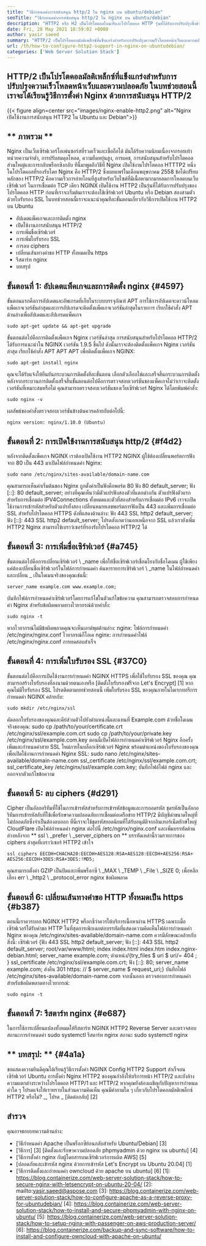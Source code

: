 ```yaml
---
title: "วิธีกำหนดค่าการสนับสนุน http/2 ใน nginx บน ubuntu/debian" 
seoTitle: "วิธีกำหนดค่าการสนับสนุน http/2 ใน nginx บน ubuntu/debian" 
description: "HTTP2 หรือ H2 เป็นโปรโตคอลไบนารีและโปรโตคอล HTTP รุ่นที่ได้รับการปรับปรุงซึ่งช่วยเพิ่มความเร็วของหน้าไซต์หลังจาก NGINX เปิดใช้งานการสนับสนุน HTTP2" 
date: Fri, 28 May 2021 18:59:02 +0000
author: yasir saeed
summary: "HTTP/2 เป็นโปรโตคอลมัลติเพล็กซ์ที่แข็งแกร่งสำหรับการปรับปรุงความเร็วโหลดหน้าเว็บและความปลอดภัย ในบทช่วยสอนนี้เราจะได้เรียนรู้วิธีการตั้งค่า Nginx ด้วยการสนับสนุน HTTP/2" 
url: /th/how-to-configure-http2-support-in-nginx-on-ubuntudebian/
categories: ['Web Server Solution Stack']
---
```


## HTTP/2 เป็นโปรโตคอลมัลติเพล็กซ์ที่แข็งแกร่งสำหรับการปรับปรุงความเร็วโหลดหน้าเว็บและความปลอดภัย ในบทช่วยสอนนี้เราจะได้เรียนรู้วิธีการตั้งค่า Nginx ด้วยการสนับสนุน HTTP/2

{{< figure align=center src="images/nginx-enable-http2.png" alt="Nginx เปิดใช้งานการสนับสนุน HTTP2 ใน Ubuntu และ Debian">}}


## ** ภาพรวม **
Nginx เป็นเว็บเซิร์ฟเวอร์โอเพ่นซอร์สที่รวดเร็วและเชื่อถือได้ มันได้รับความนิยมเนื่องจากรอยเท้าหน่วยความจำต่ำ, การปรับสมดุลโหลด, ความยืดหยุ่นสูง, การแคช, การสนับสนุนสำหรับโปรโตคอลส่วนใหญ่และการกลับพร็อกซิงกลับ ทีนี้มาพูดถึงวิธีที่ Nginx เปิดใช้งานโปรโตคอล HTTTP2
หนึ่งในโปรโตคอลที่รองรับโดย Nginx คือ HTTP/2 ซึ่งเผยแพร่ในเดือนพฤษภาคม 2558 ข้อได้เปรียบหลักของ HTTP/2 คือความเร็วการถ่ายโอนที่สูงสำหรับเว็บไซต์ที่มีเนื้อหามากมายลดการโหลดบนเว็บเซิร์ฟเวอร์ ในการเชื่อมต่อ TCP เดียว NGINX เปิดใช้งาน HTTP2 เป็นรุ่นที่ได้รับการปรับปรุงของโปรโตคอล HTTP ก่อนที่เราจะเริ่มต้นเราจะต้องใช้เซิร์ฟเวอร์ Ubuntu หรือ Debian สองสามตัวด้วยใบรับรอง SSL ในบทช่วยสอนนี้เราจะแนะนำคุณทีละขั้นตอนเกี่ยวกับวิธีการเปิดใช้งาน HTTP2 บน Ubuntu
  * อัปเดตแพ็คเกจและการติดตั้ง nginx
  * เปิดใช้งานการสนับสนุน HTTP/2
  * การเพิ่มชื่อเซิร์ฟเวอร์
  * การเพิ่มใบรับรอง SSL
  * การลบ ciphers
  * เปลี่ยนเส้นทางคำขอ HTTP ทั้งหมดเป็น https
  * รีสตาร์ท nginx
  * บทสรุป

## ขั้นตอนที่ 1: อัปเดตแพ็คเกจและการติดตั้ง nginx {#4597}
ขั้นตอนแรกคือการอัปเดตและอัพเกรดที่เก็บในระบบบรรจุภัณฑ์ APT การใช้การอัปเดตจะดาวน์โหลดแพ็คเกจเวอร์ชันล่าสุดและการอัปเกรดจะติดตั้งแพ็คเกจเวอร์ชันล่าสุดในรายการ เรียกใช้คำสั่ง APT ด้านล่างเพื่ออัปเดตและอัปเกรดแพ็คเกจ
```
sudo apt-get update && apt-get upgrade
```
ขั้นตอนต่อไปคือการติดตั้งแพ็คเกจ Nginx เวอร์ชันล่าสุด การสนับสนุนสำหรับโปรโตคอล HTTP/2 ได้รับการแนะนำใน NGINX เวอร์ชัน 1.9.5 ขึ้นไป ดังนั้นเราจะต้องติดตั้งแพ็คเกจ Nginx เวอร์ชันล่าสุด เรียกใช้คำสั่ง APT APT APT เพื่อติดตั้งแพ็คเกจ NGINX:
```
sudo apt-get install nginx
```
คุณจะได้รับแจ้งให้ยืนยันกระบวนการติดตั้งทีละขั้นตอน เลือกตัวเลือกใช่และเสร็จสิ้นกระบวนการติดตั้ง หลังจากกระบวนการติดตั้งเสร็จสิ้นขั้นตอนต่อไปคือการตรวจสอบเวอร์ชันของแพ็คเกจไม่ว่าเราจะติดตั้งเวอร์ชันที่เหมาะสมหรือไม่ คุณสามารถตรวจสอบเวอร์ชันของเว็บเซิร์ฟเวอร์ Nginx ได้โดยพิมพ์คำสั่ง:
```
sudo nginx -v
```
ผลลัพธ์ของคำสั่งตรวจสอบเวอร์ชันข้างต้นควรคล้ายกับต่อไปนี้:
```
nginx version: nginx/1.10.0 (Ubuntu)
```

## ขั้นตอนที่ 2: การเปิดใช้งานการสนับสนุน http/2 {#f4d2}
หลังจากติดตั้งแพ็คเกจ NGINX เราต้องเปิดใช้งาน HTTP2 NGINX ผู้ใช้ต้องเปลี่ยนพอร์ตการฟังจาก 80 เป็น 443 มาเปิดไฟล์กำหนดค่า Nginx:
```
sudo nano /etc/nginx/sites-available/domain-name.com
```
คุณสามารถเห็นค่าเริ่มต้นของ Nginx ถูกตั้งค่าเป็นฟังคือพอร์ต 80
ฟัง 80 default_server;
ฟัง [::]: 80 default_server;
อย่างที่คุณเห็นว่ามีตัวแปรฟังสองตัวที่แตกต่างกัน ตัวแปรฟังตัวแรกสำหรับการเชื่อมต่อ IPV4Connections ทั้งหมดและตัวที่สองสำหรับการเชื่อมต่อ IPv6 เราจะเปิดใช้งานการเข้ารหัสสำหรับตัวแปรทั้งสอง เปลี่ยนหมายเลขพอร์ตการฟังเป็น 443 และเพิ่มการเชื่อมต่อ SSL สำหรับโปรโตคอล HTTPS ดังที่แสดงด้านล่าง:
ฟัง 443 SSL http2 default_server;
ฟัง [::]: 443 SSL http2 default_server;
โปรดสังเกตว่านอกเหนือจาก SSL แล้วเรายังเพิ่ม HTTP2 Nginx สามารถใช้เบราว์เซอร์ที่รองรับโปรโตคอล HTTP/2 ได้

## ขั้นตอนที่ 3: การเพิ่มชื่อเซิร์ฟเวอร์ {#a745}
ขั้นตอนต่อไปคือการเปลี่ยนเซิร์ฟเวอร์ \ _name เพื่อให้ชื่อเซิร์ฟเวอร์เชื่อมโยงกับชื่อโดเมน ผู้ใช้เพียงแค่ต้องเปลี่ยนชื่อเซิร์ฟเวอร์ในไฟล์การกำหนดค่า ค้นหารายการเซิร์ฟเวอร์ \ _name ในไฟล์กำหนดค่าและเปลี่ยน _ เป็นโดเมนจริงของคุณเช่นนี้:
```
server_name example.com www.example.com;
```
บันทึกไฟล์การกำหนดค่าเซิร์ฟเวอร์โดยการแก้ไขในตัวแก้ไขข้อความ คุณสามารถตรวจสอบการกำหนดค่า Nginx สำหรับข้อผิดพลาดทางไวยากรณ์ด้วยคำสั่ง:
```
sudo nginx -t
```
หากไวยากรณ์ไม่มีข้อผิดพลาดคุณจะเห็นเอาต์พุตด้านล่าง:
nginx: ไฟล์การกำหนดค่า /etc/nginx/nginx.conf ไวยากรณ์ก็โอเค
nginx: การกำหนดค่าไฟล์ /etc/nginx/nginx.conf การทดสอบสำเร็จ

## ขั้นตอนที่ 4: การเพิ่มใบรับรอง SSL {#37C0}
ขั้นตอนต่อไปคือการเปิดใช้งานการกำหนดค่า NGINX HTTPS เพื่อใช้ใบรับรอง SSL ของคุณ คุณสามารถสร้างใบรับรองที่ลงนามด้วยตนเองหรือ [ติดตั้งใบรับรองฟรีจาก Let's Encrypt] [1] หากคุณไม่มีใบรับรอง SSL โปรดติดตามบทช่วยสอนนี้ เพิ่มใบรับรอง SSL ของคุณภายในไดเรกทอรีการกำหนดค่า NGINX คล้ายกับ:
```
sudo mkdir /etc/nginx/ssl
```
คัดลอกใบรับรองของคุณและคีย์ส่วนตัวไปยังตำแหน่งนี้และแทนที่ Example.com ด้วยชื่อโดเมนจริงของคุณ:
sudo cp /path/to/your/certificate.crt /etc/nginx/ssl/example.com.crt
sudo cp /path/to/your/private.key /etc/nginx/ssl/example.com.key
ตอนนี้เปิดไฟล์การกำหนดค่าเซิร์ฟเวอร์ Nginx อีกครั้ง เพิ่มและกำหนดค่าสาย SSL ใหม่ภายในบล็อกเซิร์ฟเวอร์ Nginx พร้อมตำแหน่งของใบรับรองของคุณเพื่อเปิดใช้งานการกำหนดค่า Nginx SSL:
sudo nano /etc/nginx/sites-available/domain-name.com
ssl_certificate /etc/nginx/ssl/example.com.crt;
ssl_certificate_key /etc/nginx/ssl/example.com.key;
บันทึกไฟล์ไฟล์ nginx และออกจากตัวแก้ไขข้อความ

## ขั้นตอนที่ 5: ลบ ciphers {#d291}
Cipher เป็นอัลกอริทึมที่ใช้ในการเข้ารหัสสำหรับการเข้ารหัสข้อมูลและการถอดรหัส ชุดรหัสเป็นอัลกอริทึมการเข้ารหัสลับที่ใช้เพื่อรักษาความปลอดภัยการเชื่อมต่อเครือข่าย HTTP/2 มีบัญชีดำขนาดใหญ่ที่ไม่ปลอดภัยซึ่งจำเป็นต้องลบออก ที่นี่เราจะใช้ชุดรหัสยอดนิยมที่ได้รับอนุมัติจากอินเทอร์เน็ตยักษ์ใหญ่ CloudFlare
เปิดไฟล์กำหนดค่า nginx ต่อไปนี้ /etc/nginx/nginx.conf และเพิ่มบรรทัดด้านล่างหลังจาก ** ssl \ _prefer \ _server_ciphers on ** บรรทัดเหล่านี้รวมรายการของ ciphers ล่าสุดที่เบราว์เซอร์ HTTP2 เข้าใจ
```
ssl_ciphers EECDH+CHACHA20:EECDH+AES128:RSA+AES128:EECDH+AES256:RSA+
AES256:EECDH+3DES:RSA+3DES:!MD5;
```
คุณสามารถตั้งค่า GZIP เป็นปิดและเพิ่มพร็อกซี \ _MAX \ _TEMP \ _File \ _SIZE 0; เพื่อหลีกเลี่ยง err \ _http2 \ _protocol_error nginx ข้อผิดพลาด

## ขั้นตอนที่ 6: เปลี่ยนเส้นทางคำขอ HTTP ทั้งหมดเป็น https {#b387}
ตอนนี้เราควรบอก NGINX HTTP2 พร็อกซีว่าควรให้บริการเนื้อหาผ่าน HTTPS เฉพาะเมื่อเซิร์ฟเวอร์ได้รับคำขอ HTTP ในที่สุดการเพิกเฉยต่อบรรทัดที่แสดงความคิดเห็นไฟล์การกำหนดค่า Nginx ของคุณ /etc/nginx/sites-available/domain-name.com ควรมีลักษณะคล้ายกับสิ่งนี้:
เซิร์ฟเวอร์ {ฟัง 443 SSL http2 default_server; ฟัง [::]: 443 SSL http2 default_server; root/var/www/html; index index.html index.htm index.nginx-debian.html; server_name example.com; ตำแหน่ง/{try_files $ uri $ uri/= 404 ; } ssl_certificate /etc/nginx/ssl/example.com.crt; ฟัง [::]: 80; server_name example.com; ส่งคืน 301 https: // $ server_name $ request_uri;}
บันทึกไฟล์ /etc/nginx/sites-available/domain-name.com จากนั้นออก ตรวจสอบการกำหนดค่าสำหรับข้อผิดพลาดทางไวยากรณ์:
```
sudo nginx -t
```

## ขั้นตอนที่ 7: รีสตาร์ท nginx {#e687}
ในการใช้การเปลี่ยนแปลงทั้งหมดให้รีสตาร์ท NGINX HTTP2 Reverse Server และตรวจสอบสถานะการกำหนดค่า
sudo systemctl รีสตาร์ท nginx
สถานะ sudo systemctl nginx

## ** บทสรุป: ** {#4a1a}
ขอแสดงความยินดีคุณได้เรียนรู้วิธีการตั้งค่า NGINX Config HTTP2 Support สำเร็จบนเซิร์ฟเวอร์ Ubuntu การตั้งค่า Nginx HTTP2 ของคุณกำลังให้บริการหน้า HTTP/2 และยังล้างความแตกต่างระหว่างโปรโตคอล HTTP/1 และ HTTP/2 หากคุณยังต้องเผชิญกับปัญหาการกำหนดค่าใด ๆ โปรดแจ้งให้เราทราบในส่วนความคิดเห็น
คุณมีคำถามใด ๆ เกี่ยวกับโปรโตคอลมัลติเพล็กซ์ HTTP2 หรือไม่? _, โปรด _ [ติดต่อกลับ] [2]

## สำรวจ
คุณอาจชอบบทความด้านล่าง:
  * [วิธีกำหนดค่า Apache เป็นพร็อกซีย้อนกลับสำหรับ Ubuntu/Debian] [3]
  * [วิธีการ] [3] [ติดตั้งและรักษาความปลอดภัย phpmyadmin ด้วย nginx บน ubuntu] [4]
  * [วิธีการตั้งค่า nginx กับผู้โดยสารบนเซิร์ฟเวอร์การผลิต AWS] [5]
  * [ปลอดภัยและเข้ารหัส nginx ด้วยการเข้ารหัส Let's Encrypt บน Ubuntu 20.04] [1]
  * [วิธีการติดตั้งและกำหนดค่า owncloud ด้วย apache บน ubuntu] [6]
[1]: https://blog.containerize.com/web-server-solution-stack/how-to-secure-nginx-with-letsencrypt-on-ubuntu-20-04/
[2]: mailto:yasir.saeed@aspose.com
[3]: https://blog.containerize.com/web-server-solution-stack/how-to-configure-apache-as-a-reverse-proxy-for-ubuntudebian/
[4]: https://blog.containerize.com/web-server-solution-stack/how-to-install-and-secure-phpmyadmin-with-nginx-on-ubuntu/
[5]: https://blog.containerize.com/web-server-solution-stack/how-to-setup-nginx-with-passenger-on-aws-production-server/
[6]: https://blog.containerize.com/backup-and-sync-software/how-to-install-and-configure-owncloud-with-apache-on-ubuntu/
